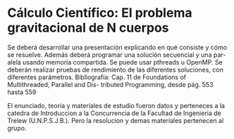 # Cálculo Cientı́fico: El problema gravitacional de N cuerpos
Se deberá desarrollar una presentación explicando en qué consiste y cómo
se resuelve. Además deberá programar una solución secuencial y una par-
alela usando memoria compartida. Se puede usar pthreads u OpenMP. Se
deberán realizar pruebas de rendimiento de las diferentes soluciones, con
diferentes parámetros.
Bibliografı́a: Cap. 11 de Foundations of Multithreaded, Parallel and Dis-
tributed Programming, desde pág. 553 hasta 559

El enunciado, teoria y materiales de estudio fueron datos y perteneces a la catedra de Introduccion a la Concurrencia de la Facultad de Ingenieria de Trelew (U.N.P.S.J.B.). Pero la resolucion y demas materiales pertenecen al grupo.
